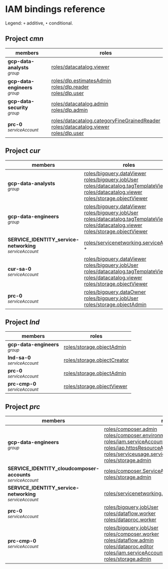 # IAM bindings reference

Legend: <code>+</code> additive, <code>•</code> conditional.

## Project <i>cmn</i>

| members | roles |
|---|---|
|<b>gcp-data-analysts</b><br><small><i>group</i></small>|[roles/datacatalog.viewer](https://cloud.google.com/iam/docs/understanding-roles#datacatalog.viewer) |
|<b>gcp-data-engineers</b><br><small><i>group</i></small>|[roles/dlp.estimatesAdmin](https://cloud.google.com/iam/docs/understanding-roles#dlp.estimatesAdmin) <br>[roles/dlp.reader](https://cloud.google.com/iam/docs/understanding-roles#dlp.reader) <br>[roles/dlp.user](https://cloud.google.com/iam/docs/understanding-roles#dlp.user) |
|<b>gcp-data-security</b><br><small><i>group</i></small>|[roles/datacatalog.admin](https://cloud.google.com/iam/docs/understanding-roles#datacatalog.admin) <br>[roles/dlp.admin](https://cloud.google.com/iam/docs/understanding-roles#dlp.admin) |
|<b>prc-0</b><br><small><i>serviceAccount</i></small>|[roles/datacatalog.categoryFineGrainedReader](https://cloud.google.com/iam/docs/understanding-roles#datacatalog.categoryFineGrainedReader) <br>[roles/datacatalog.viewer](https://cloud.google.com/iam/docs/understanding-roles#datacatalog.viewer) <br>[roles/dlp.user](https://cloud.google.com/iam/docs/understanding-roles#dlp.user) |

## Project <i>cur</i>

| members | roles |
|---|---|
|<b>gcp-data-analysts</b><br><small><i>group</i></small>|[roles/bigquery.dataViewer](https://cloud.google.com/iam/docs/understanding-roles#bigquery.dataViewer) <br>[roles/bigquery.jobUser](https://cloud.google.com/iam/docs/understanding-roles#bigquery.jobUser) <br>[roles/datacatalog.tagTemplateViewer](https://cloud.google.com/iam/docs/understanding-roles#datacatalog.tagTemplateViewer) <br>[roles/datacatalog.viewer](https://cloud.google.com/iam/docs/understanding-roles#datacatalog.viewer) <br>[roles/storage.objectViewer](https://cloud.google.com/iam/docs/understanding-roles#storage.objectViewer) |
|<b>gcp-data-engineers</b><br><small><i>group</i></small>|[roles/bigquery.dataViewer](https://cloud.google.com/iam/docs/understanding-roles#bigquery.dataViewer) <br>[roles/bigquery.jobUser](https://cloud.google.com/iam/docs/understanding-roles#bigquery.jobUser) <br>[roles/datacatalog.tagTemplateViewer](https://cloud.google.com/iam/docs/understanding-roles#datacatalog.tagTemplateViewer) <br>[roles/datacatalog.viewer](https://cloud.google.com/iam/docs/understanding-roles#datacatalog.viewer) <br>[roles/storage.objectViewer](https://cloud.google.com/iam/docs/understanding-roles#storage.objectViewer) |
|<b>SERVICE_IDENTITY_service-networking</b><br><small><i>serviceAccount</i></small>|[roles/servicenetworking.serviceAgent](https://cloud.google.com/iam/docs/understanding-roles#servicenetworking.serviceAgent) <code>+</code>|
|<b>cur-sa-0</b><br><small><i>serviceAccount</i></small>|[roles/bigquery.dataViewer](https://cloud.google.com/iam/docs/understanding-roles#bigquery.dataViewer) <br>[roles/bigquery.jobUser](https://cloud.google.com/iam/docs/understanding-roles#bigquery.jobUser) <br>[roles/datacatalog.tagTemplateViewer](https://cloud.google.com/iam/docs/understanding-roles#datacatalog.tagTemplateViewer) <br>[roles/datacatalog.viewer](https://cloud.google.com/iam/docs/understanding-roles#datacatalog.viewer) <br>[roles/storage.objectViewer](https://cloud.google.com/iam/docs/understanding-roles#storage.objectViewer) |
|<b>prc-0</b><br><small><i>serviceAccount</i></small>|[roles/bigquery.dataOwner](https://cloud.google.com/iam/docs/understanding-roles#bigquery.dataOwner) <br>[roles/bigquery.jobUser](https://cloud.google.com/iam/docs/understanding-roles#bigquery.jobUser) <br>[roles/storage.objectAdmin](https://cloud.google.com/iam/docs/understanding-roles#storage.objectAdmin) |

## Project <i>lnd</i>

| members | roles |
|---|---|
|<b>gcp-data-engineers</b><br><small><i>group</i></small>|[roles/storage.objectAdmin](https://cloud.google.com/iam/docs/understanding-roles#storage.objectAdmin) |
|<b>lnd-sa-0</b><br><small><i>serviceAccount</i></small>|[roles/storage.objectCreator](https://cloud.google.com/iam/docs/understanding-roles#storage.objectCreator) |
|<b>prc-0</b><br><small><i>serviceAccount</i></small>|[roles/storage.objectAdmin](https://cloud.google.com/iam/docs/understanding-roles#storage.objectAdmin) |
|<b>prc-cmp-0</b><br><small><i>serviceAccount</i></small>|[roles/storage.objectViewer](https://cloud.google.com/iam/docs/understanding-roles#storage.objectViewer) |

## Project <i>prc</i>

| members | roles |
|---|---|
|<b>gcp-data-engineers</b><br><small><i>group</i></small>|[roles/composer.admin](https://cloud.google.com/iam/docs/understanding-roles#composer.admin) <br>[roles/composer.environmentAndStorageObjectAdmin](https://cloud.google.com/iam/docs/understanding-roles#composer.environmentAndStorageObjectAdmin) <br>[roles/iam.serviceAccountUser](https://cloud.google.com/iam/docs/understanding-roles#iam.serviceAccountUser) <br>[roles/iap.httpsResourceAccessor](https://cloud.google.com/iam/docs/understanding-roles#iap.httpsResourceAccessor) <br>[roles/serviceusage.serviceUsageConsumer](https://cloud.google.com/iam/docs/understanding-roles#serviceusage.serviceUsageConsumer) <br>[roles/storage.admin](https://cloud.google.com/iam/docs/understanding-roles#storage.admin) |
|<b>SERVICE_IDENTITY_cloudcomposer-accounts</b><br><small><i>serviceAccount</i></small>|[roles/composer.ServiceAgentV2Ext](https://cloud.google.com/iam/docs/understanding-roles#composer.ServiceAgentV2Ext) <br>[roles/storage.admin](https://cloud.google.com/iam/docs/understanding-roles#storage.admin) |
|<b>SERVICE_IDENTITY_service-networking</b><br><small><i>serviceAccount</i></small>|[roles/servicenetworking.serviceAgent](https://cloud.google.com/iam/docs/understanding-roles#servicenetworking.serviceAgent) <code>+</code>|
|<b>prc-0</b><br><small><i>serviceAccount</i></small>|[roles/bigquery.jobUser](https://cloud.google.com/iam/docs/understanding-roles#bigquery.jobUser) <br>[roles/dataflow.worker](https://cloud.google.com/iam/docs/understanding-roles#dataflow.worker) <br>[roles/dataproc.worker](https://cloud.google.com/iam/docs/understanding-roles#dataproc.worker) |
|<b>prc-cmp-0</b><br><small><i>serviceAccount</i></small>|[roles/bigquery.jobUser](https://cloud.google.com/iam/docs/understanding-roles#bigquery.jobUser) <br>[roles/composer.worker](https://cloud.google.com/iam/docs/understanding-roles#composer.worker) <br>[roles/dataflow.admin](https://cloud.google.com/iam/docs/understanding-roles#dataflow.admin) <br>[roles/dataproc.editor](https://cloud.google.com/iam/docs/understanding-roles#dataproc.editor) <br>[roles/iam.serviceAccountUser](https://cloud.google.com/iam/docs/understanding-roles#iam.serviceAccountUser) <br>[roles/storage.admin](https://cloud.google.com/iam/docs/understanding-roles#storage.admin) |
